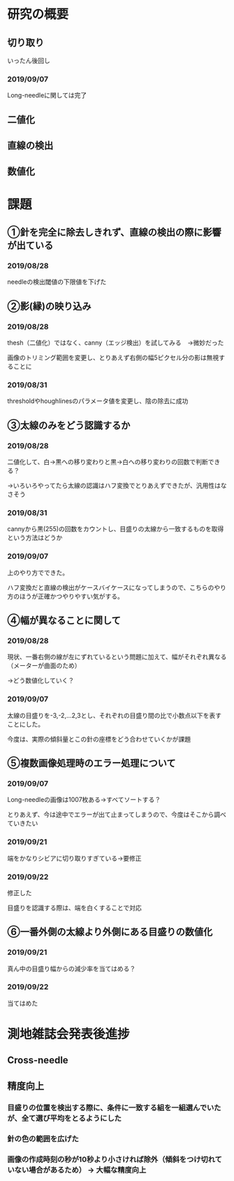 # 研究の概要

## 切り取り

いったん後回し

### 2019/09/07

Long-needleに関しては完了

## 二値化

## 直線の検出

## 数値化

# 課題

## ①針を完全に除去しきれず、直線の検出の際に影響が出ている

### 2019/08/28

needleの検出閾値の下限値を下げた

## ②影(縁)の映り込み

### 2019/08/28

thesh（二値化）ではなく、canny（エッジ検出）を試してみる　→微妙だった

画像のトリミング範囲を変更し、とりあえず右側の幅5ピクセル分の影は無視することに

### 2019/08/31

thresholdやhoughlinesのパラメータ値を変更し、陰の除去に成功

## ③太線のみをどう認識するか

### 2019/08/28

二値化して、白→黒への移り変わりと黒→白への移り変わりの回数で判断できる？

→いろいろやってたら太線の認識はハフ変換でとりあえずできたが、汎用性はなさそう

### 2019/08/31

cannyから黒(255)の回数をカウントし、目盛りの太線から一致するものを取得という方法はどうか

### 2019/09/07

上のやり方でできた。

ハフ変換だと直線の検出がケースバイケースになってしまうので、こちらのやり方のほうが正確かつやりやすい気がする。

## ④幅が異なることに関して

### 2019/08/28

現状、一番右側の線が左にずれているという問題に加えて、幅がそれぞれ異なる（メーターが曲面のため）

→どう数値化していく？

### 2019/09/07

太線の目盛りを-3,-2,…2,3とし、それぞれの目盛り間の比で小数点以下を表すことにした。

今度は、実際の傾斜量とこの針の座標をどう合わせていくかが課題

## ⑤複数画像処理時のエラー処理について

### 2019/09/07 

Long-needleの画像は1007枚ある→すべてソートする？

とりあえず、今は途中でエラーが出て止まってしまうので、今度はそこから調べていきたい

### 2019/09/21

端をかなりシビアに切り取りすぎている→要修正

### 2019/09/22

修正した

目盛りを認識する際は、端を白くすることで対応

## ⑥一番外側の太線より外側にある目盛りの数値化

### 2019/09/21
真ん中の目盛り幅からの減少率を当てはめる？

### 2019/09/22

当てはめた

# 測地雑誌会発表後進捗

## Cross-needle

## 精度向上

### 目盛りの位置を検出する際に、条件に一致する組を一組選んでいたが、全て選び平均をとるようにした

### 針の色の範囲を広げた

### 画像の作成時刻の秒が10秒より小さければ除外（傾斜をつけ切れていない場合があるため） -> 大幅な精度向上